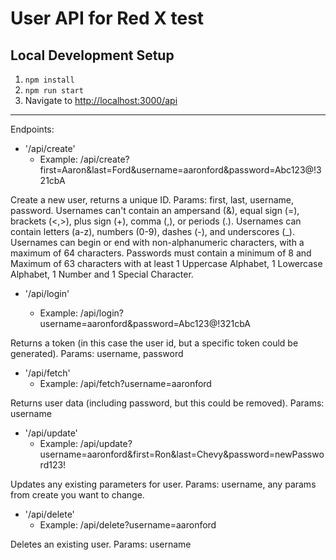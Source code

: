 # User API for Red X test

## Local Development Setup

1. `npm install`
1. `npm run start`
1. Navigate to [http://localhost:3000/api](http://localhost:3000/api)
---

Endpoints:

* '/api/create'
    * Example: /api/create?first=Aaron&last=Ford&username=aaronford&password=Abc123@!321cbA

Create a new user, returns a unique ID. Params: first, last, username, password.
Usernames can't contain an ampersand (&), equal sign (=), brackets (<,>), plus sign (+), comma (,), or periods (.).
Usernames can contain letters (a-z), numbers (0-9), dashes (-), and underscores (_).
Usernames can begin or end with non-alphanumeric characters, with a maximum of 64 characters.
Passwords must contain a minimum of 8 and Maximum of 63 characters with at least 1 Uppercase Alphabet, 1 Lowercase Alphabet, 1 Number and 1 Special Character.

* '/api/login'

    * Example: /api/login?username=aaronford&password=Abc123@!321cbA

Returns a token (in this case the user id, but a specific token could be generated). Params: username, password

* '/api/fetch'
    *  Example: /api/fetch?username=aaronford

Returns user data (including password, but this could be removed). Params: username

* '/api/update'
    * Example: /api/update?username=aaronford&first=Ron&last=Chevy&password=newPassword123!

Updates any existing parameters for user. Params: username, any params from create you want to change.

* '/api/delete'
    * Example: /api/delete?username=aaronford

Deletes an existing user. Params: username